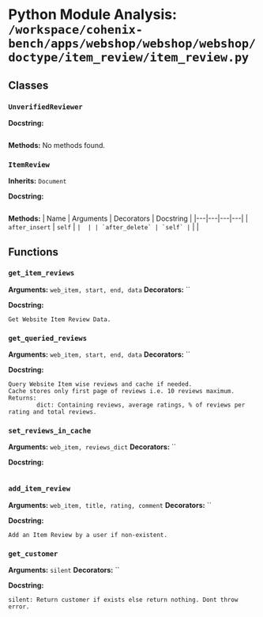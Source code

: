 # Python Module Analysis: `/workspace/cohenix-bench/apps/webshop/webshop/webshop/doctype/item_review/item_review.py`

## Classes

### `UnverifiedReviewer`


**Docstring:**
```

```

**Methods:**
No methods found.

### `ItemReview`
**Inherits:** `Document`


**Docstring:**
```

```

**Methods:**
| Name | Arguments | Decorators | Docstring |
|---|---|---|---|
| `after_insert` | `self` | `` |  |
| `after_delete` | `self` | `` |  |





## Functions

### `get_item_reviews`
**Arguments:** `web_item, start, end, data`
**Decorators:** ``

**Docstring:**
```
Get Website Item Review Data.
```
### `get_queried_reviews`
**Arguments:** `web_item, start, end, data`
**Decorators:** ``

**Docstring:**
```
Query Website Item wise reviews and cache if needed.
Cache stores only first page of reviews i.e. 10 reviews maximum.
Returns:
        dict: Containing reviews, average ratings, % of reviews per rating and total reviews.
```
### `set_reviews_in_cache`
**Arguments:** `web_item, reviews_dict`
**Decorators:** ``

**Docstring:**
```

```
### `add_item_review`
**Arguments:** `web_item, title, rating, comment`
**Decorators:** ``

**Docstring:**
```
Add an Item Review by a user if non-existent.
```
### `get_customer`
**Arguments:** `silent`
**Decorators:** ``

**Docstring:**
```
silent: Return customer if exists else return nothing. Dont throw error.
```


